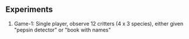 ## Experiments

1. Game-1: Single player, observe 12 critters (4 x 3 species), either given "pepsin detector" or "book with names"
